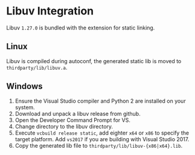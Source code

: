 # Libuv Integration

Libuv `1.27.0` is bundled with the extension for static linking.

## Linux

Libuv is compiled during autoconf, the generated static lib is moved to `thirdparty/lib/libuv.a`.

## Windows

1. Ensure the Visual Studio compiler and Python 2 are installed on your system.
2. Download and unpack a libuv release from github.
3. Open the Developer Command Prompt for VS.
4. Change directory to the libuv directory.
5. Execute `vcbuild release static`, add eighter `x64` or `x86` to specify the target platform. Add `vs2017` if you are building with Visual Studio 2017.
6. Copy the generated lib file to `thirdparty/lib/libuv-{x86|x64}.lib`.

